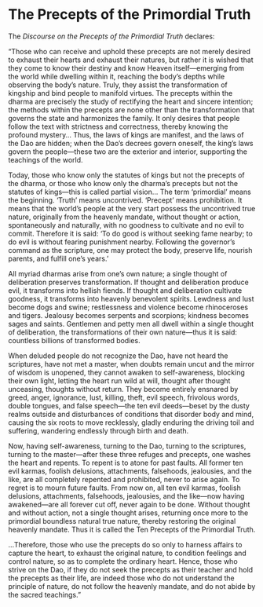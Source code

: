 # The Precepts of the Primordial Truth

The *Discourse on the Precepts of the Primordial Truth* declares:

“Those who can receive and uphold these precepts are not merely desired to exhaust their hearts and exhaust their natures, but rather it is wished that they come to know their destiny and know Heaven itself—emerging from the world while dwelling within it, reaching the body’s depths while observing the body’s nature. Truly, they assist the transformation of kingship and bind people to manifold virtues. The precepts within the dharma are precisely the study of rectifying the heart and sincere intention; the methods within the precepts are none other than the transformation that governs the state and harmonizes the family. It only desires that people follow the text with strictness and correctness, thereby knowing the profound mystery… Thus, the laws of kings are manifest, and the laws of the Dao are hidden; when the Dao’s decrees govern oneself, the king’s laws govern the people—these two are the exterior and interior, supporting the teachings of the world.

Today, those who know only the statutes of kings but not the precepts of the dharma, or those who know only the dharma’s precepts but not the statutes of kings—this is called partial vision… The term ‘primordial’ means the beginning. ‘Truth’ means uncontrived. ‘Precept’ means prohibition. It means that the world’s people at the very start possess the uncontrived true nature, originally from the heavenly mandate, without thought or action, spontaneously and naturally, with no goodness to cultivate and no evil to commit. Therefore it is said: ‘To do good is without seeking fame nearby; to do evil is without fearing punishment nearby. Following the governor’s command as the scripture, one may protect the body, preserve life, nourish parents, and fulfill one’s years.’

All myriad dharmas arise from one’s own nature; a single thought of deliberation preserves transformation. If thought and deliberation produce evil, it transforms into hellish fiends. If thought and deliberation cultivate goodness, it transforms into heavenly benevolent spirits. Lewdness and lust become dogs and swine; restlessness and violence become rhinoceroses and tigers. Jealousy becomes serpents and scorpions; kindness becomes sages and saints. Gentlemen and petty men all dwell within a single thought of deliberation, the transformations of their own nature—thus it is said: countless billions of transformed bodies.

When deluded people do not recognize the Dao, have not heard the scriptures, have not met a master, when doubts remain uncut and the mirror of wisdom is unopened, they cannot awaken to self-awareness, blocking their own light, letting the heart run wild at will, thought after thought unceasing, thoughts without return. They become entirely ensnared by greed, anger, ignorance, lust, killing, theft, evil speech, frivolous words, double tongues, and false speech—the ten evil deeds—beset by the dusty realms outside and disturbances of conditions that disorder body and mind, causing the six roots to move recklessly, gladly enduring the driving toil and suffering, wandering endlessly through birth and death.

Now, having self-awareness, turning to the Dao, turning to the scriptures, turning to the master—after these three refuges and precepts, one washes the heart and repents. To repent is to atone for past faults. All former ten evil karmas, foolish delusions, attachments, falsehoods, jealousies, and the like, are all completely repented and prohibited, never to arise again. To regret is to mourn future faults. From now on, all ten evil karmas, foolish delusions, attachments, falsehoods, jealousies, and the like—now having awakened—are all forever cut off, never again to be done. Without thought and without action, not a single thought arises, returning once more to the primordial boundless natural true nature, thereby restoring the original heavenly mandate. Thus it is called the Ten Precepts of the Primordial Truth.

…Therefore, those who use the precepts do so only to harness affairs to capture the heart, to exhaust the original nature, to condition feelings and control nature, so as to complete the ordinary heart. Hence, those who strive on the Dao, if they do not seek the precepts as their teacher and hold the precepts as their life, are indeed those who do not understand the principle of nature, do not follow the heavenly mandate, and do not abide by the sacred teachings.”